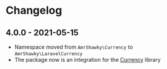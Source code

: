 # Changelog

## 4.0.0 - 2021-05-15

- Namespace moved from `AmrShawky\Currency` to `AmrShawky\LaravelCurrency`
- The package now is an integration for the [Currency](https://github.com/amrshawky/currency) library
